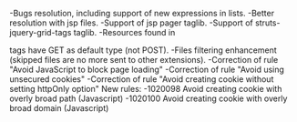 -Bugs resolution, including support of new expressions in lists.
-Better resolution with jsp files.
-Support of jsp pager taglib.
-Support of struts-jquery-grid-tags taglib.
-Resources found in <form> tags have GET as default type (not POST).
-Files filtering enhancement (skipped files are no more sent to other extensions).
-Correction of rule "Avoid JavaScript to block page loading"
-Correction of rule "Avoid using unsecured cookies"
-Correction of rule "Avoid creating cookie without setting httpOnly option"
New rules:
   -1020098 Avoid creating cookie with overly broad path (Javascript)
   -1020100 Avoid creating cookie with overly broad domain (Javascript)